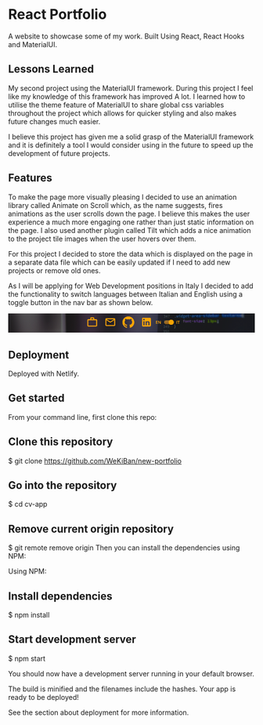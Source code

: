 # React Portfolio

A website to showcase some of my work. Built Using React, React Hooks and MaterialUI.

## Lessons Learned

My second project using the MaterialUI framework. During this project I feel like my knowledge of this framework has improved A lot. I learned how to utilise the theme feature of MaterialUI to share global css variables throughout the project which allows for quicker styling and also makes future changes much easier.

I believe this project has given me a solid grasp of the MaterialUI framework and it is definitely a tool I would consider using in the future to speed up the development of future projects.

## Features

To make the page more visually pleasing I decided to use an animation library called Animate on Scroll which, as the name suggests, fires animations as the user scrolls down the page. I believe this makes the user experience a much more engaging one rather than just static information on the page. I also used another plugin called Tilt which adds a nice animation to the project tile images when the user hovers over them.

For this project I decided to store the data which is displayed on the page in a separate data file which can be easily updated if I need to add new projects or remove old ones.

As I will be applying for Web Development positions in Italy I decided to add the functionality to switch languages between Italian and English using a toggle button in the nav bar as shown below.

![](src/images/toggleScreenshot.png)


## Deployment
Deployed with Netlify.

## Get started
From your command line, first clone this repo:

## Clone this repository

$ git clone https://github.com/WeKiBan/new-portfolio

## Go into the repository

$ cd cv-app

## Remove current origin repository

$ git remote remove origin
Then you can install the dependencies using NPM:

Using NPM:

## Install dependencies

$ npm install

## Start development server

$ npm start

You should now have a development server running in your default browser.

The build is minified and the filenames include the hashes.
Your app is ready to be deployed!

See the section about deployment for more information.
